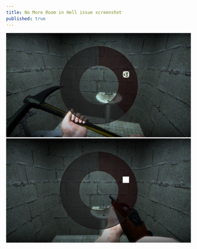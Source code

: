 ```yaml
---
title: No More Room in Hell issue screenshot
published: true
---
```


![Missed pickaxe icon](/assets/img/NMRIH_icon_issue_1.png)
![Missed sako85 ironsight icon](/assets/img/NMRIH_icon_issue_2.png)
